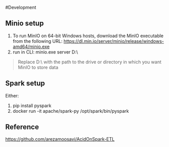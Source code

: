 #Development

## Minio setup
1) To run MinIO on 64-bit Windows hosts, download the MinIO executable from the following URL:
    https://dl.min.io/server/minio/release/windows-amd64/minio.exe
2) run in CLI:
    minio.exe server D:\  
> Replace D:\ with the path to the drive or directory in which you want MinIO to store data   

## Spark setup
Either:
1) pip install pyspark
2) docker run -it apache/spark-py /opt/spark/bin/pyspark

## Reference
https://github.com/arezamoosavi/AcidOnSpark-ETL
